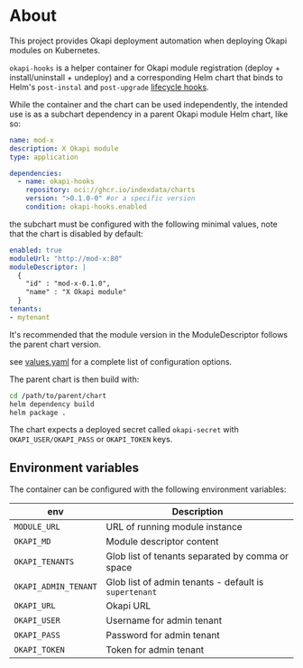 # About

This project provides Okapi deployment automation when deploying Okapi modules on Kubernetes.

`okapi-hooks` is a helper container for Okapi module registration (deploy + install/uninstall + undeploy)
and a corresponding Helm chart that binds to Helm's `post-instal` and `post-upgrade`
[lifecycle hooks](https://helm.sh/docs/topics/charts_hooks/).

While the container and the chart can be used independently, the intended use is as a subchart dependency
in a parent Okapi module Helm chart, like so:

```yaml filename=Chart.yaml
name: mod-x
description: X Okapi module
type: application

dependencies:
  - name: okapi-hooks
    repository: oci://ghcr.io/indexdata/charts
    version: ">0.1.0-0" #or a specific version
    condition: okapi-hooks.enabled
```

the subchart must be configured with the following minimal values, note that the chart is disabled by default:

```yaml filename=values.yaml
enabled: true
moduleUrl: "http://mod-x:80"
moduleDescriptor: |
  {
    "id" : "mod-x-0.1.0",
    "name" : "X Okapi module"
  }
tenants:
- mytenant

```
It's recommended that the module version in the ModuleDescriptor follows the parent chart version.

see [values.yaml](./chart/values.yaml) for a complete list of configuration options.

The parent chart is then build with:

```bash
cd /path/to/parent/chart
helm dependency build
helm package .
```

The chart expects a deployed secret called `okapi-secret` with `OKAPI_USER/OKAPI_PASS` or `OKAPI_TOKEN` keys.

## Environment variables

The container can be configured with the following environment variables:

| env                  | Description                                                 |
|----------------------|-------------------------------------------------------------|
| `MODULE_URL`         | URL of running module instance                              |
| `OKAPI_MD`           | Module descriptor content                                   |
| `OKAPI_TENANTS`      | Glob list of tenants separated by comma or space            |
| `OKAPI_ADMIN_TENANT` | Glob list of admin tenants - default is `supertenant`       |
| `OKAPI_URL`          | Okapi URL                                                   |
| `OKAPI_USER`         | Username for admin tenant                                   |
| `OKAPI_PASS`         | Password for admin tenant                                   |
| `OKAPI_TOKEN`        | Token for admin tenant                                      |
